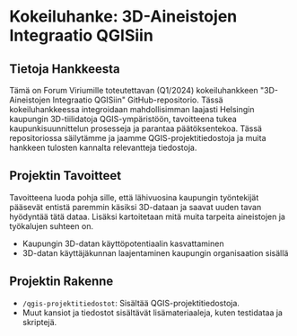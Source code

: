 # Kokeiluhanke: 3D-Aineistojen Integraatio QGISiin

## Tietoja Hankkeesta
Tämä on Forum Viriumille toteutettavan (Q1/2024) kokeiluhankkeen "3D-Aineistojen Integraatio QGISiin" GitHub-repositorio. Tässä kokeiluhankkeessa integroidaan mahdollisimman laajasti Helsingin kaupungin 3D-tiilidatoja QGIS-ympäristöön, tavoitteena tukea kaupunkisuunnittelun prosesseja ja parantaa päätöksentekoa. Tässä repositoriossa säilytämme ja jaamme QGIS-projektitiedostoja ja muita hankkeen tulosten kannalta relevantteja tiedostoja.

## Projektin Tavoitteet
Tavoitteena luoda pohja sille, että lähivuosina kaupungin työntekijät pääsevät entistä paremmin käsiksi 3D-dataan ja saavat uuden tavan hyödyntää tätä dataa. Lisäksi kartoitetaan mitä muita tarpeita aineistojen ja työkalujen suhteen on.
- Kaupungin 3D-datan käyttöpotentiaalin kasvattaminen
- 3D-datan käyttäjäkunnan laajentaminen kaupungin organisaation sisällä


## Projektin Rakenne
- `/qgis-projektitiedostot`: Sisältää QGIS-projektitiedostoja.
- Muut kansiot ja tiedostot sisältävät lisämateriaaleja, kuten testidataa ja skriptejä.

